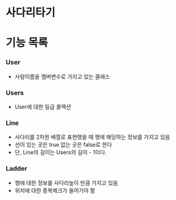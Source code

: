 # 사다리타기 

# 기능 목록

### User
- 사람이름을 멤버변수로 가지고 있는 클래스

### Users
- User에 대한 일급 콜렉션

### Line 
- 사다리를 2차원 배열로 표현했을 때 행에 해당하는 정보를 가지고 있음
- 선이 있는 곳은 true 없는 곳은 false로 한다 
- 단, Line의 길이는 Users의 길이 - 1이다.

### Ladder
- 행에 대한 정보를 사다리높이 만큼 가지고 있음
- 위치에 대한 종복체크가 들어가야 함